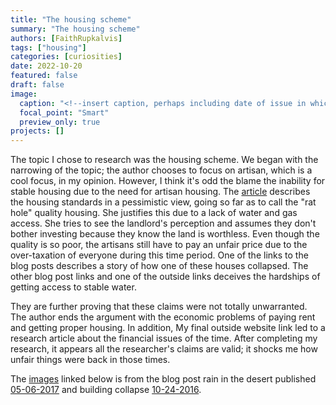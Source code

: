 ```yaml
---
title: "The housing scheme"
summary: "The housing scheme"
authors: [FaithRupkalvis]
tags: ["housing"]
categories: [curiosities]
date: 2022-10-20
featured: false
draft: false
image:
  caption: "<!--insert caption, perhaps including date of issue in which feature image appears-->"
  focal_point: "Smart"
  preview_only: true
projects: []
---
```

The topic I chose to research was the housing scheme. We began with the narrowing of the topic; the author chooses to focus on artisan, which is a cool focus, in my opinion. However, I think it's odd the blame the inability for stable housing due to the need for artisan housing. The [article](https://link.springer.com/article/10.1007/s12685-015-0150-x) describes the housing standards in a pessimistic view, going so far as to call the "rat hole" quality housing. She justifies this due to a lack of water and gas access. She tries to see the landlord's perception and assumes they don't bother investing because they know the land is worthless. Even though the quality is so poor, the artisans still have to pay an unfair price due to the over-taxation of everyone during this time period. One of the links to the blog posts describes a story of how one of these houses collapsed. The other blog post links and one of the outside links deceives the hardships of getting access to stable water.

They are further proving that these claims were not totally unwarranted. The author ends the argument with the economic problems of paying rent and getting proper housing. In addition, My final outside website link led to a research article about the financial issues of the time. After completing my research, it appears all the researcher's claims are valid; it shocks me how unfair things were back in those times.

The [images](https://egyptianstreets.com/wp-content/uploads/2017/09/This-one.jpg) linked below is from the blog post rain in the desert published [05-06-2017]( https://dig-eg-gaz.github.io/post/2017-05-06-frazier-raininthedesert-jordan/) and building collapse [10-24-2016](https://dig-eg-gaz.github.io/post/2016-10-24-building-collapse-hank-thompson/).


